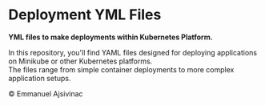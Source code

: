# Deployment YML Files
**YML files to make deployments within Kubernetes Platform.**

In this repository, you'll find YAML files designed for deploying applications on Minikube or other Kubernetes platforms.<br>
The files range from simple container deployments to more complex application setups.<br>


©️ Emmanuel Ajsivinac
